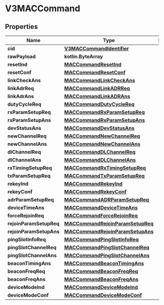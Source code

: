 
# V3MACCommand

## Properties
Name | Type | Description | Notes
------------ | ------------- | ------------- | -------------
**cid** | [**V3MACCommandIdentifier**](V3MACCommandIdentifier.md) |  |  [optional]
**rawPayload** | **kotlin.ByteArray** |  |  [optional]
**resetInd** | [**MACCommandResetInd**](MACCommandResetInd.md) |  |  [optional]
**resetConf** | [**MACCommandResetConf**](MACCommandResetConf.md) |  |  [optional]
**linkCheckAns** | [**MACCommandLinkCheckAns**](MACCommandLinkCheckAns.md) |  |  [optional]
**linkAdrReq** | [**MACCommandLinkADRReq**](MACCommandLinkADRReq.md) |  |  [optional]
**linkAdrAns** | [**MACCommandLinkADRAns**](MACCommandLinkADRAns.md) |  |  [optional]
**dutyCycleReq** | [**MACCommandDutyCycleReq**](MACCommandDutyCycleReq.md) |  |  [optional]
**rxParamSetupReq** | [**MACCommandRxParamSetupReq**](MACCommandRxParamSetupReq.md) |  |  [optional]
**rxParamSetupAns** | [**MACCommandRxParamSetupAns**](MACCommandRxParamSetupAns.md) |  |  [optional]
**devStatusAns** | [**MACCommandDevStatusAns**](MACCommandDevStatusAns.md) |  |  [optional]
**newChannelReq** | [**MACCommandNewChannelReq**](MACCommandNewChannelReq.md) |  |  [optional]
**newChannelAns** | [**MACCommandNewChannelAns**](MACCommandNewChannelAns.md) |  |  [optional]
**dlChannelReq** | [**MACCommandDLChannelReq**](MACCommandDLChannelReq.md) |  |  [optional]
**dlChannelAns** | [**MACCommandDLChannelAns**](MACCommandDLChannelAns.md) |  |  [optional]
**rxTimingSetupReq** | [**MACCommandRxTimingSetupReq**](MACCommandRxTimingSetupReq.md) |  |  [optional]
**txParamSetupReq** | [**MACCommandTxParamSetupReq**](MACCommandTxParamSetupReq.md) |  |  [optional]
**rekeyInd** | [**MACCommandRekeyInd**](MACCommandRekeyInd.md) |  |  [optional]
**rekeyConf** | [**MACCommandRekeyConf**](MACCommandRekeyConf.md) |  |  [optional]
**adrParamSetupReq** | [**MACCommandADRParamSetupReq**](MACCommandADRParamSetupReq.md) |  |  [optional]
**deviceTimeAns** | [**MACCommandDeviceTimeAns**](MACCommandDeviceTimeAns.md) |  |  [optional]
**forceRejoinReq** | [**MACCommandForceRejoinReq**](MACCommandForceRejoinReq.md) |  |  [optional]
**rejoinParamSetupReq** | [**MACCommandRejoinParamSetupReq**](MACCommandRejoinParamSetupReq.md) |  |  [optional]
**rejoinParamSetupAns** | [**MACCommandRejoinParamSetupAns**](MACCommandRejoinParamSetupAns.md) |  |  [optional]
**pingSlotInfoReq** | [**MACCommandPingSlotInfoReq**](MACCommandPingSlotInfoReq.md) |  |  [optional]
**pingSlotChannelReq** | [**MACCommandPingSlotChannelReq**](MACCommandPingSlotChannelReq.md) |  |  [optional]
**pingSlotChannelAns** | [**MACCommandPingSlotChannelAns**](MACCommandPingSlotChannelAns.md) |  |  [optional]
**beaconTimingAns** | [**MACCommandBeaconTimingAns**](MACCommandBeaconTimingAns.md) |  |  [optional]
**beaconFreqReq** | [**MACCommandBeaconFreqReq**](MACCommandBeaconFreqReq.md) |  |  [optional]
**beaconFreqAns** | [**MACCommandBeaconFreqAns**](MACCommandBeaconFreqAns.md) |  |  [optional]
**deviceModeInd** | [**MACCommandDeviceModeInd**](MACCommandDeviceModeInd.md) |  |  [optional]
**deviceModeConf** | [**MACCommandDeviceModeConf**](MACCommandDeviceModeConf.md) |  |  [optional]



